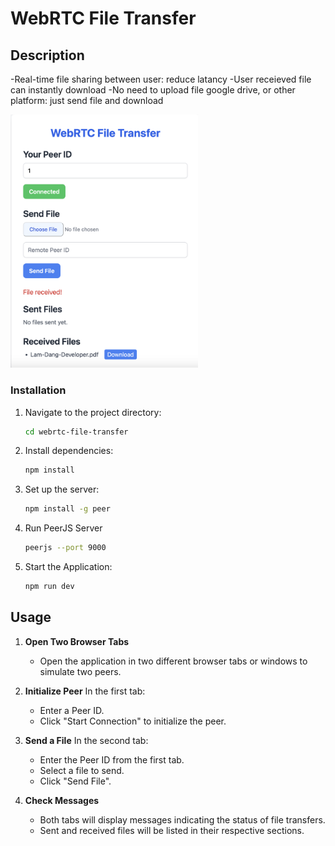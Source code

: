 <!-- WebRTC File Transfer

1.open/navigate to folder
cd webrtc-file-transfer

2. Install Dependencies
npm install

3. Run PeerJS Server
npx peerjs --port 9000 --path /

 4. Start the Application
npm run dev

Usage

1. Open Two Browser Tabs
   Open the application in two different browser tabs or windows to simulate two peers.

2. Initialize Peer
   In the first tab:

Enter a Peer ID.
Click "Start Connection" to initialize the peer.

3. Send a File
In the second tab:

Enter the Peer ID from the first tab.
Select a file to send.
Click "Send File".

4. Check Messages
Both tabs will display messages indicating the status of file transfers. Sent and received files will be listed in their respective sections. -->

# WebRTC File Transfer

## Description

-Real-time file sharing between user: reduce latancy
-User receieved file can instantly download
-No need to upload file google drive, or other platform: just send file and download

<img src="preview.png" alt="alt text" width="300"/>

### Installation

1. Navigate to the project directory:
   ```bash
   cd webrtc-file-transfer
   ```
2. Install dependencies:
   ```bash
   npm install
   ```
3. Set up the server:
   ```bash
   npm install -g peer
   ```
4. Run PeerJS Server
   ```bash
   peerjs --port 9000
   ```
5. Start the Application:
   ```bash
   npm run dev
   ```

## Usage

1. **Open Two Browser Tabs**

   - Open the application in two different browser tabs or windows to simulate two peers.

2. **Initialize Peer**
   In the first tab:

   - Enter a Peer ID.
   - Click "Start Connection" to initialize the peer.

3. **Send a File**
   In the second tab:

   - Enter the Peer ID from the first tab.
   - Select a file to send.
   - Click "Send File".

4. **Check Messages**
   - Both tabs will display messages indicating the status of file transfers.
   - Sent and received files will be listed in their respective sections.
